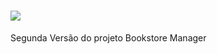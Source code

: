 # <img src="Dimensões personalizadas 500x250 px.jpeg">
Segunda Versão do projeto Bookstore Manager 

